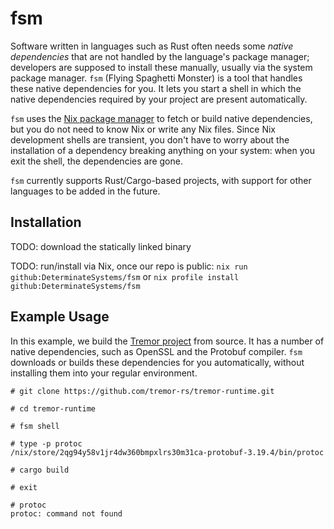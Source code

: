 # fsm

Software written in languages such as Rust often needs some *native
dependencies* that are not handled by the language's package manager;
developers are supposed to install these manually, usually via the
system package manager. `fsm` (Flying Spaghetti Monster) is a tool
that handles these native dependencies for you. It lets you start a
shell in which the native dependencies required by your project are
present automatically.

`fsm` uses the [Nix package manager](nixos.org/nix/) to fetch or build
native dependencies, but you do not need to know Nix or write any Nix
files. Since Nix development shells are transient, you don't have to
worry about the installation of a dependency breaking anything on your
system: when you exit the shell, the dependencies are gone.

`fsm` currently supports Rust/Cargo-based projects, with support for
other languages to be added in the future.

## Installation

TODO: download the statically linked binary

TODO: run/install via Nix, once our repo is public: `nix run
github:DeterminateSystems/fsm` or `nix profile install
github:DeterminateSystems/fsm`

## Example Usage

In this example, we build the [Tremor
project](https://github.com/tremor-rs/tremor-runtime) from source. It
has a number of native dependencies, such as OpenSSL and the Protobuf
compiler. `fsm` downloads or builds these dependencies for you
automatically, without installing them into your regular environment.

```
# git clone https://github.com/tremor-rs/tremor-runtime.git

# cd tremor-runtime

# fsm shell

# type -p protoc
/nix/store/2qg94y58v1jr4dw360bmpxlrs30m31ca-protobuf-3.19.4/bin/protoc

# cargo build

# exit

# protoc
protoc: command not found
```

